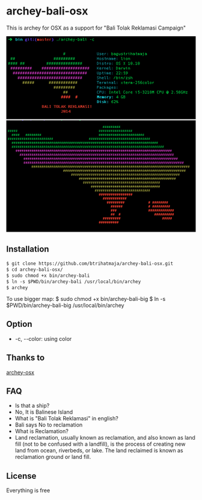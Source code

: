 archey-bali-osx
===============

This is archey for OSX as a support for "Bali Tolak Reklamasi Campaign"

!['Example'](https://raw.githubusercontent.com/btrihatmaja/archey-bali-osx/master/screenshot.png)
!['Big Map Example'](https://raw.githubusercontent.com/btrihatmaja/archey-bali-osx/master/big.png)

Installation
------------
	$ git clone https://github.com/btrihatmaja/archey-bali-osx.git
	$ cd archey-bali-osx/
	$ sudo chmod +x bin/archey-bali 
	$ ln -s $PWD/bin/archey-bali /usr/local/bin/archey
	$ archey

To use bigger map:
	$ sudo chmod +x bin/archey-bali-big
	$ ln -s $PWD/bin/archey-bali-big /usr/local/bin/archey

Option
-----
- -c, --color: using color


Thanks to 
---------
[archey-osx](https://github.com/obihann/archey-osx)

FAQ
---
- Is that a ship?
 - No, It is Balinese Island
- What is "Bali Tolak Reklamasi" in english?
 - Bali says No to reclamation
- What is Reclamation?
 - Land reclamation, usually known as reclamation, and also known as land fill (not to be confused with a landfill), is the process of creating new land from ocean, riverbeds, or lake. The land reclaimed is known as reclamation ground or land fill.

License
-------
Everything is free
